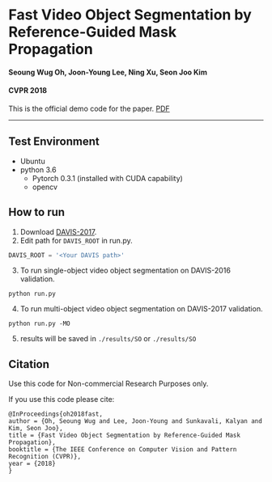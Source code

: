 # Fast Video Object Segmentation by Reference-Guided Mask Propagation
#### Seoung Wug Oh, Joon-Young Lee, Ning Xu, Seon Joo Kim
#### CVPR 2018

This is the official demo code for the paper. [PDF](http://openaccess.thecvf.com/content_cvpr_2018/CameraReady/1029.pdf)
___
## Test Environment
- Ubuntu 
- python 3.6
  + Pytorch 0.3.1 (installed with CUDA capability)
  + opencv


## How to run
1) Download [DAVIS-2017](https://davischallenge.org/davis2017/code.html).
2) Edit path for `DAVIS_ROOT` in run.py.
``` python
DAVIS_ROOT = '<Your DAVIS path>'
```
3) To run single-object video object segmentation on DAVIS-2016 validation.
``` 
python run.py
```
4) To run multi-object video object segmentation on DAVIS-2017 validation.
``` 
python run.py -MO
```
5) results will be saved in `./results/SO` or `./results/SO`


## Citation
Use this code for Non-commercial Research Purposes only.

If you use this code please cite:
```
@InProceedings{oh2018fast,
author = {Oh, Seoung Wug and Lee, Joon-Young and Sunkavali, Kalyan and Kim, Seon Joo},
title = {Fast Video Object Segmentation by Reference-Guided Mask Propagation},
booktitle = {The IEEE Conference on Computer Vision and Pattern Recognition (CVPR)},
year = {2018}
}
```



  
  










